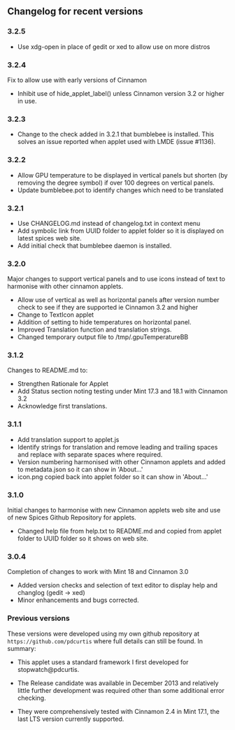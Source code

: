 ## Changelog for recent versions

### 3.2.5

  * Use xdg-open in place of gedit or xed to allow use on more distros

### 3.2.4

Fix to allow use with early versions of Cinnamon

 * Inhibit use of hide_applet_label() unless Cinnamon version 3.2 or higher in use.

### 3.2.3

 * Change to the check added in 3.2.1 that bumblebee is installed. This solves an issue reported when applet used with LMDE (issue #1136).

### 3.2.2

 * Allow GPU temperature to be displayed in vertical panels but shorten (by removing the degree symbol) if over 100 degrees on vertical panels.
 * Update bumblebee.pot to identify changes which need to be translated

### 3.2.1

 * Use CHANGELOG.md instead of changelog.txt in context menu
 * Add symbolic link from UUID folder to applet folder so it is displayed on latest spices web site.
 * Add initial check that bumblebee daemon is installed.

### 3.2.0

Major changes to support vertical panels and to use icons instead of text to harmonise with other cinnamon applets.

 * Allow use of vertical as well as horizontal panels after version number check to see if they are supported ie Cinnamon 3.2 and higher
 * Change to TextIcon applet
 * Addition of setting to hide temperatures on horizontal panel.
 * Improved Translation function and translation strings.
 * Changed temporary output file to /tmp/.gpuTemperatureBB

### 3.1.2

Changes to README.md to:

 * Strengthen Rationale for Applet
 * Add Status section noting testing under Mint 17.3 and 18.1 with Cinnamon 3.2
 * Acknowledge first translations.

### 3.1.1

 * Add translation support to applet.js
 * Identify strings for translation and remove leading and trailing spaces and replace with separate spaces where required.
 * Version numbering harmonised with other Cinnamon applets and added to metadata.json so it can show in 'About...'
 * icon.png copied back into applet folder so it can show in 'About...'

### 3.1.0

Initial changes to harmonise with new Cinnamon applets web site and use of new Spices Github Repository for applets.

* Changed help file from help.txt to README.md and copied from applet folder to UUID folder so it shows on web site.

### 3.0.4

Completion of changes to work with Mint 18 and Cinnamon 3.0

 * Added version checks and selection of text editor to display help and changlog  (gedit -> xed)
* Minor enhancements and bugs corrected.

### Previous versions


These versions were developed using my own github repository at ```https://github.com/pdcurtis``` where full details can still be found. In summary:

 * This applet uses a standard framework I first developed for stopwatch@pdcurtis.

 * The Release candidate was available in December 2013 and relatively little further development was required other than some additional error checking.

 * They were comprehensively tested with Cinnamon 2.4 in Mint 17.1, the last LTS version currently supported.
